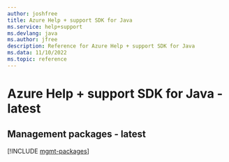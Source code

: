 ```yaml
---
author: joshfree
title: Azure Help + support SDK for Java
ms.service: help+support
ms.devlang: java
ms.author: jfree
description: Reference for Azure Help + support SDK for Java
ms.data: 11/10/2022
ms.topic: reference
---
```

# Azure Help + support SDK for Java - latest

## Management packages - latest
[!INCLUDE [mgmt-packages](help-+-support-mgmt-index.md)]